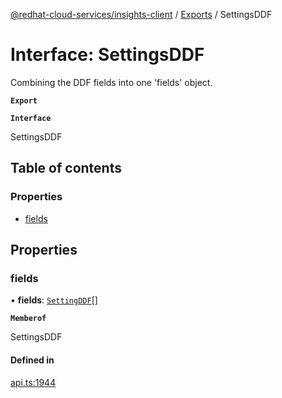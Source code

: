 [@redhat-cloud-services/insights-client](../README.md) / [Exports](../modules.md) / SettingsDDF

# Interface: SettingsDDF

Combining the DDF fields into one \'fields\' object.

**`Export`**

**`Interface`**

SettingsDDF

## Table of contents

### Properties

- [fields](SettingsDDF.md#fields)

## Properties

### fields

• **fields**: [`SettingDDF`](SettingDDF.md)[]

**`Memberof`**

SettingsDDF

#### Defined in

[api.ts:1944](https://github.com/RedHatInsights/javascript-clients/blob/master/packages/insights/api.ts#L1944)
